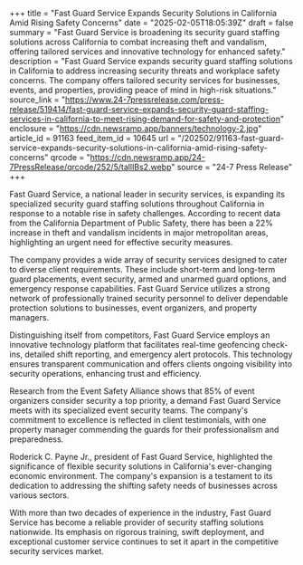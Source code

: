 +++
title = "Fast Guard Service Expands Security Solutions in California Amid Rising Safety Concerns"
date = "2025-02-05T18:05:39Z"
draft = false
summary = "Fast Guard Service is broadening its security guard staffing solutions across California to combat increasing theft and vandalism, offering tailored services and innovative technology for enhanced safety."
description = "Fast Guard Service expands security guard staffing solutions in California to address increasing security threats and workplace safety concerns. The company offers tailored security services for businesses, events, and properties, providing peace of mind in high-risk situations."
source_link = "https://www.24-7pressrelease.com/press-release/519414/fast-guard-service-expands-security-guard-staffing-services-in-california-to-meet-rising-demand-for-safety-and-protection"
enclosure = "https://cdn.newsramp.app/banners/technology-2.jpg"
article_id = 91163
feed_item_id = 10645
url = "/202502/91163-fast-guard-service-expands-security-solutions-in-california-amid-rising-safety-concerns"
qrcode = "https://cdn.newsramp.app/24-7PressRelease/qrcode/252/5/tallIBs2.webp"
source = "24-7 Press Release"
+++

<p>Fast Guard Service, a national leader in security services, is expanding its specialized security guard staffing solutions throughout California in response to a notable rise in safety challenges. According to recent data from the California Department of Public Safety, there has been a 22% increase in theft and vandalism incidents in major metropolitan areas, highlighting an urgent need for effective security measures.</p><p>The company provides a wide array of security services designed to cater to diverse client requirements. These include short-term and long-term guard placements, event security, armed and unarmed guard options, and emergency response capabilities. Fast Guard Service utilizes a strong network of professionally trained security personnel to deliver dependable protection solutions to businesses, event organizers, and property managers.</p><p>Distinguishing itself from competitors, Fast Guard Service employs an innovative technology platform that facilitates real-time geofencing check-ins, detailed shift reporting, and emergency alert protocols. This technology ensures transparent communication and offers clients ongoing visibility into security operations, enhancing trust and efficiency.</p><p>Research from the Event Safety Alliance shows that 85% of event organizers consider security a top priority, a demand Fast Guard Service meets with its specialized event security teams. The company's commitment to excellence is reflected in client testimonials, with one property manager commending the guards for their professionalism and preparedness.</p><p>Roderick C. Payne Jr., president of Fast Guard Service, highlighted the significance of flexible security solutions in California's ever-changing economic environment. The company's expansion is a testament to its dedication to addressing the shifting safety needs of businesses across various sectors.</p><p>With more than two decades of experience in the industry, Fast Guard Service has become a reliable provider of security staffing solutions nationwide. Its emphasis on rigorous training, swift deployment, and exceptional customer service continues to set it apart in the competitive security services market.</p>